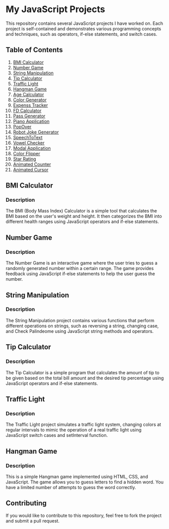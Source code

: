 # My JavaScript Projects

This repository contains several JavaScript projects I have worked on. Each project is self-contained and demonstrates various programming concepts and techniques, such as operators, if-else statements, and switch cases. 

## Table of Contents

1. [BMI Calculator](#bmi-calculator)
2. [Number Game](#number-game)
3. [String Manipulation](#string-manipulation)
4. [Tip Calculator](#tip-calculator)
5. [Traffic Light](#traffic-light)
6. [Hangman Game](#hangman-game)
7. [Age Calculator](#age-calculator)
8. [Color Generator](#color-generator)
9. [Expenss Tracker](#expenss-tracker)
10. [FD Calculator](#fd-calculator)
11. [Pass Generator](#pass-generator)
12. [Piano Application](#piano-application)
13. [PopOver](#popover)
14. [Robot Joke Generator](#robot-joke-generator)
15. [SpeechToText](#SpeechToText)
16. [Vowel Checker](#vowel-checker)
17. [Modal Application](#modal-application)
18. [Color Flipper](#color-flipper)
19. [Star Rating](#star_rating)
20. [Animated Counter](#animated-counter)
21. [Animated Cursor](#animated-cursor)

## BMI Calculator

### Description
The BMI (Body Mass Index) Calculator is a simple tool that calculates the BMI based on the user's weight and height. It then categorizes the BMI into different health ranges using JavaScript operators and if-else statements.

## Number Game

### Description
The Number Game is an interactive game where the user tries to guess a randomly generated number within a certain range. The game provides feedback using JavaScript if-else statements to help the user guess the number.

## String Manipulation

### Description
The String Manipulation project contains various functions that perform different operations on strings, such as reversing a string, changing case, and Check Palindeome using JavaScript string methods and operators.

## Tip Calculator

### Description
The Tip Calculator is a simple program that calculates the amount of tip to be given based on the total bill amount and the desired tip percentage using JavaScript operators and if-else statements.

## Traffic Light

### Description
The Traffic Light project simulates a traffic light system, changing colors at regular intervals to mimic the operation of a real traffic light using JavaScript switch cases and setInterval function.

## Hangman Game

### Description
This is a simple Hangman game implemented using HTML, CSS, and JavaScript. The game allows you to guess letters to find a hidden word. You have a limited number of attempts to guess the word correctly.

## Contributing
If you would like to contribute to this repository, feel free to fork the project and submit a pull request.

